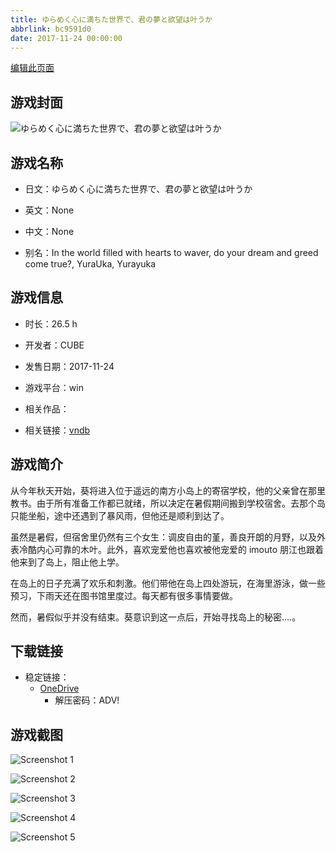 ```yaml
---
title: ゆらめく心に満ちた世界で、君の夢と欲望は叶うか
abbrlink: bc9591d0
date: 2017-11-24 00:00:00
---
```

[编辑此页面](https://github.com/ACG-3/ADV3-source/blob/main/source/_posts/games/%E3%82%86%E3%82%89%E3%82%81%E3%81%8F%E5%BF%83%E3%81%AB%E6%BA%80%E3%81%A1%E3%81%9F%E4%B8%96%E7%95%8C%E3%81%A7%E3%80%81%E5%90%9B%E3%81%AE%E5%A4%A2%E3%81%A8%E6%AC%B2%E6%9C%9B%E3%81%AF%E5%8F%B6%E3%81%86%E3%81%8B.md)

## 游戏封面

![ゆらめく心に満ちた世界で、君の夢と欲望は叶うか](https://pan.timero.xyz/onedrive/img_lib_001/%E3%82%86%E3%82%89%E3%82%81%E3%81%8F%E5%BF%83%E3%81%AB%E6%BA%80%E3%81%A1%E3%81%9F%E4%B8%96%E7%95%8C%E3%81%A7%E3%80%81%E5%90%9B%E3%81%AE%E5%A4%A2%E3%81%A8%E6%AC%B2%E6%9C%9B%E3%81%AF%E5%8F%B6%E3%81%86%E3%81%8B_cover.avif)


## 游戏名称

- 日文：ゆらめく心に満ちた世界で、君の夢と欲望は叶うか
- 英文：None
- 中文：None

- 别名：In the world filled with hearts to waver, do your dream and greed come true?, YuraUka, Yurayuka


## 游戏信息

- 时长：26.5 h
- 开发者：CUBE
- 发售日期：2017-11-24
- 游戏平台：win
- 相关作品：

- 相关链接：[vndb](https://vndb.org/v21496)


## 游戏简介

从今年秋天开始，葵将进入位于遥远的南方小岛上的寄宿学校，他的父亲曾在那里教书。由于所有准备工作都已就绪，所以决定在暑假期间搬到学校宿舍。去那个岛只能坐船，途中还遇到了暴风雨，但他还是顺利到达了。

虽然是暑假，但宿舍里仍然有三个女生：调皮自由的堇，善良开朗的月野，以及外表冷酷内心可靠的木叶。此外，喜欢宠爱他也喜欢被他宠爱的 imouto 朋江也跟着他来到了岛上，阻止他上学。

在岛上的日子充满了欢乐和刺激。他们带他在岛上四处游玩，在海里游泳，做一些预习，下雨天还在图书馆里度过。每天都有很多事情要做。

然而，暑假似乎并没有结束。葵意识到这一点后，开始寻找岛上的秘密....。




## 下载链接

- 稳定链接：
    - [OneDrive](https://pan.timero.xyz/onedrive/adv_lib_001/%E3%82%86%E3%82%89%E3%82%81%E3%81%8F%E5%BF%83%E3%81%AB%E6%BA%80%E3%81%A1%E3%81%9F%E4%B8%96%E7%95%8C%E3%81%A7%E3%80%81%E5%90%9B%E3%81%AE%E5%A4%A2%E3%81%A8%E6%AC%B2%E6%9C%9B%E3%81%AF%E5%8F%B6%E3%81%86%E3%81%8B)
        - 解压密码：ADV!



## 游戏截图


![Screenshot 1](https://pan.timero.xyz/onedrive/img_lib_001/%E3%82%86%E3%82%89%E3%82%81%E3%81%8F%E5%BF%83%E3%81%AB%E6%BA%80%E3%81%A1%E3%81%9F%E4%B8%96%E7%95%8C%E3%81%A7%E3%80%81%E5%90%9B%E3%81%AE%E5%A4%A2%E3%81%A8%E6%AC%B2%E6%9C%9B%E3%81%AF%E5%8F%B6%E3%81%86%E3%81%8B_Screenshot_1.avif)

![Screenshot 2](https://pan.timero.xyz/onedrive/img_lib_001/%E3%82%86%E3%82%89%E3%82%81%E3%81%8F%E5%BF%83%E3%81%AB%E6%BA%80%E3%81%A1%E3%81%9F%E4%B8%96%E7%95%8C%E3%81%A7%E3%80%81%E5%90%9B%E3%81%AE%E5%A4%A2%E3%81%A8%E6%AC%B2%E6%9C%9B%E3%81%AF%E5%8F%B6%E3%81%86%E3%81%8B_Screenshot_2.avif)

![Screenshot 3](https://pan.timero.xyz/onedrive/img_lib_001/%E3%82%86%E3%82%89%E3%82%81%E3%81%8F%E5%BF%83%E3%81%AB%E6%BA%80%E3%81%A1%E3%81%9F%E4%B8%96%E7%95%8C%E3%81%A7%E3%80%81%E5%90%9B%E3%81%AE%E5%A4%A2%E3%81%A8%E6%AC%B2%E6%9C%9B%E3%81%AF%E5%8F%B6%E3%81%86%E3%81%8B_Screenshot_3.avif)

![Screenshot 4](https://pan.timero.xyz/onedrive/img_lib_001/%E3%82%86%E3%82%89%E3%82%81%E3%81%8F%E5%BF%83%E3%81%AB%E6%BA%80%E3%81%A1%E3%81%9F%E4%B8%96%E7%95%8C%E3%81%A7%E3%80%81%E5%90%9B%E3%81%AE%E5%A4%A2%E3%81%A8%E6%AC%B2%E6%9C%9B%E3%81%AF%E5%8F%B6%E3%81%86%E3%81%8B_Screenshot_4.avif)

![Screenshot 5](https://pan.timero.xyz/onedrive/img_lib_001/%E3%82%86%E3%82%89%E3%82%81%E3%81%8F%E5%BF%83%E3%81%AB%E6%BA%80%E3%81%A1%E3%81%9F%E4%B8%96%E7%95%8C%E3%81%A7%E3%80%81%E5%90%9B%E3%81%AE%E5%A4%A2%E3%81%A8%E6%AC%B2%E6%9C%9B%E3%81%AF%E5%8F%B6%E3%81%86%E3%81%8B_Screenshot_5.avif)

